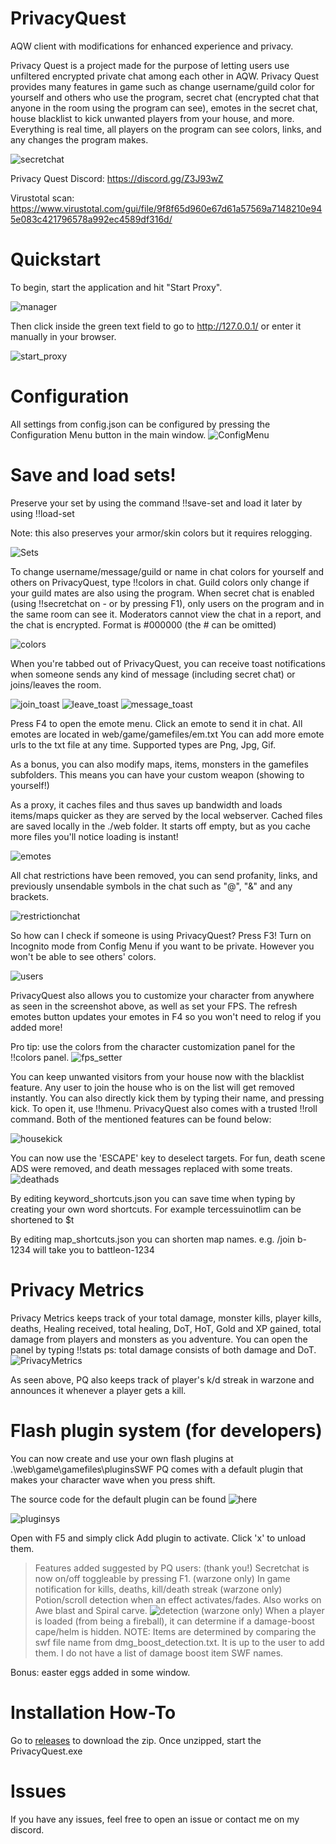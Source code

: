# PrivacyQuest
AQW client with modifications for enhanced experience and privacy.

Privacy Quest is a project made for the purpose of letting users use unfiltered encrypted private chat among each other in AQW. Privacy Quest provides many features in game such as change username/guild color for yourself and others who use the program, secret chat (encrypted chat that anyone in the room using the program can see), emotes in the secret chat, house blacklist to kick unwanted players from your house, and more. Everything is real time, all players on the program can see colors, links, and any changes the program makes.

![secretchat](https://raw.githubusercontent.com/Miyah-chan/PrivacyQuest/main/media/secretchat.png)



Privacy Quest Discord: https://discord.gg/Z3J93wZ

Virustotal scan: https://www.virustotal.com/gui/file/9f8f65d960e67d61a57569a7148210e945e083c421796578a992ec4589df316d/

# Quickstart
To begin, start the application and hit "Start Proxy".

![manager](https://raw.githubusercontent.com/Miyah-chan/PrivacyQuest/main/media/inactive.png)

Then click inside the green text field to go to http://127.0.0.1/ or enter it manually in your browser.

![start_proxy](https://raw.githubusercontent.com/Miyah-chan/PrivacyQuest/main/media/activate_proxy.png)
# Configuration
All settings from config.json can be configured by pressing the Configuration Menu button in the main window.
![ConfigMenu](https://raw.githubusercontent.com/Miyah-chan/PrivacyQuest/main/media/ConfigMenu.png)

# Save and load sets!
Preserve your set by using the command !!save-set <name> and load it later by using !!load-set <name>

Note: this also preserves your armor/skin colors but it requires relogging.

![Sets](https://raw.githubusercontent.com/Miyah-chan/PrivacyQuest/main/media/load_save_set.gif)


To change username/message/guild or name in chat colors for yourself and others on PrivacyQuest, type !!colors in chat. Guild colors only change if your guild mates are also using the program. When secret chat is enabled (using !!secretchat on - or by pressing F1), only users on the program and in the same room can see it. Moderators cannot view the chat in a report, and the chat is encrypted.
Format is #000000 (the # can be omitted)

![colors](https://raw.githubusercontent.com/Miyah-chan/PrivacyQuest/main/media/colors.png)

When you're tabbed out of PrivacyQuest, you can receive toast notifications when someone sends any kind of message (including secret chat) or joins/leaves the room.

![join_toast](https://raw.githubusercontent.com/Miyah-chan/PrivacyQuest/main/media/join_toast.gif)
![leave_toast](https://raw.githubusercontent.com/Miyah-chan/PrivacyQuest/main/media/leave_toast.gif)
![message_toast](https://raw.githubusercontent.com/Miyah-chan/PrivacyQuest/main/media/message_toast.gif)


Press F4 to open the emote menu. Click an emote to send it in chat. All emotes are located in web/game/gamefiles/em.txt You can add more emote urls to the txt file at any time. Supported types are Png, Jpg, Gif. 

As a bonus, you can also modify maps, items, monsters in the gamefiles subfolders. This means you can have your custom weapon (showing to yourself!)

As a proxy, it caches files and thus saves up bandwidth and loads items/maps quicker as they are served by the local webserver.
Cached files are saved locally in the ./web folder. It starts off empty, but as you cache more files you'll notice loading is instant!

![emotes](https://raw.githubusercontent.com/Miyah-chan/PrivacyQuest/main/media/emotes.png)

All chat restrictions have been removed, you can send profanity, links, and previously unsendable symbols in the chat such as "@", "&" and any brackets.

![restrictionchat](https://raw.githubusercontent.com/Miyah-chan/PrivacyQuest/main/media/chat_restrictions_removed.png)

So how can I check if someone is using PrivacyQuest? Press F3! Turn on Incognito mode from Config Menu if you want to be private. However you won't be able to see others' colors.

![users](https://raw.githubusercontent.com/Miyah-chan/PrivacyQuest/main/media/pqinmap.png)



PrivacyQuest also allows you to customize your character from anywhere as seen in the screenshot above, as well as set your FPS. The refresh emotes button updates your emotes in F4 so you won't need to relog if you added more! 

Pro tip: use the colors from the character customization panel for the !!colors panel.
![fps_setter](https://raw.githubusercontent.com/Miyah-chan/PrivacyQuest/main/media/fps_setter.gif)


You can keep unwanted visitors from your house now with the blacklist feature. Any user to join the house who is on the list will get removed instantly. You can also directly kick them by typing their name, and pressing kick. To open it, use !!hmenu. 
PrivacyQuest also comes with a trusted !!roll command. Both of the mentioned features can be found below:

![housekick](https://raw.githubusercontent.com/Miyah-chan/PrivacyQuest/main/media/roll_housekick_Trim.gif)



You can now use the 'ESCAPE' key to deselect targets.
For fun, death scene ADS were removed, and death messages replaced with some treats.
![deathads](https://raw.githubusercontent.com/Miyah-chan/PrivacyQuest/main/media/adless.png)

By editing keyword_shortcuts.json you can save time when typing by creating your own word shortcuts.
For example tercessuinotlim can be shortened to $t

By editing map_shortcuts.json you can shorten map names. e.g. /join b-1234 will take you to battleon-1234

# Privacy Metrics
Privacy Metrics keeps track of your total damage, monster kills, player kills, deaths, Healing received, total healing, DoT, HoT, Gold and XP gained, total damage from players and monsters as you adventure. You can open the panel by typing !!stats
ps: total damage consists of both damage and DoT.
![PrivacyMetrics](https://raw.githubusercontent.com/Miyah-chan/PrivacyQuest/main/media/kill_toast_metrics_Trim.gif)

As seen above, PQ also keeps track of player's k/d streak in warzone and announces it whenever a player gets a kill.
# Flash plugin system (for developers)
You can now create and use your own flash plugins at .\web\game\gamefiles\pluginsSWF
PQ comes with a default plugin that makes your character wave when you press shift.

The source code for the default plugin can be found ![here](https://github.com/Miyah-chan/PrivacyQuest/tree/main/plugin_src)

![pluginsys](https://raw.githubusercontent.com/Miyah-chan/PrivacyQuest/main/media/press_shift_Trim.gif)

Open with F5 and simply click Add plugin to activate. Click 'x' to unload them.

> Features added suggested by PQ users: (thank you!)
Secretchat is now on/off toggleable by pressing F1.
(warzone only) In game notification for kills, deaths, kill/death streak
(warzone only) Potion/scroll detection when an effect activates/fades. Also works on Awe blast and Spiral carve.
![detection](https://raw.githubusercontent.com/Miyah-chan/PrivacyQuest/main/media/potions_Trim.gif)
(warzone only) When a player is loaded (from being a fireball), it can determine if a damage-boost cape/helm is hidden. 
NOTE: Items are determined by comparing the swf file name from dmg_boost_detection.txt. It is up to the user to add them. I do not have a list of damage boost item SWF names.

Bonus: easter eggs added in some window.



# Installation How-To
Go to [releases](https://github.com/Miyah-chan/PrivacyQuest/releases/) to download the zip.
Once unzipped, start the PrivacyQuest.exe

# Issues
If you have any issues, feel free to open an issue or contact me on my discord.
